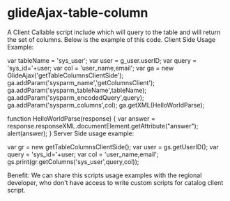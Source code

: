 # glideAjax-table-column

A Client Callable script include which will query to the table and will return the set of columns. Below is the example of this code.
Client Side Usage Example:

var tableName = 'sys_user';
var user = g_user.userID;
var query = 'sys_id='+user;
var col = 'user_name,email';
var ga = new GlideAjax('getTableColumnsClientSide');
ga.addParam('sysparm_name','getColumnsClient');
ga.addParam('sysparm_tableName',tableName);
ga.addParam('sysparm_encodedQuery',query);
ga.addParam('sysparm_columns',col);
ga.getXML(HelloWorldParse);

function HelloWorldParse(response) {
var answer = response.responseXML.documentElement.getAttribute("answer");
alert(answer);
}
Server Side usage example:

var gr = new getTableColumnsClientSide();
var user = gs.getUserID();
var query = 'sys_id='+user;
var col = 'user_name,email';
gs.print(gr.getColumns('sys_user',query,col));

Benefit: We can share this scripts usage examples with the regional developer, who don't have access to write custom scripts for catalog client script.

